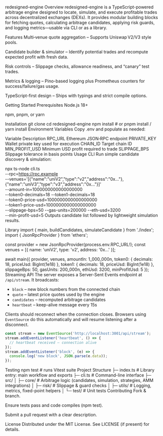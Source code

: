 redesigned-engine
Overview
redesigned-engine is a TypeScript-powered arbitrage engine designed to locate, simulate, and execute profitable trades across decentralized exchanges (DEXs).
It provides modular building blocks for fetching quotes, calculating arbitrage candidates, applying risk guards, and logging metrics—usable via CLI or as a library.

Features
Multi‑venue quote aggregation – Supports Uniswap V2/V3 style pools.

Candidate builder & simulator – Identify potential trades and recompute expected profit with fresh data.

Risk controls – Slippage checks, allowance readiness, and “canary” test trades.

Metrics & logging – Pino-based logging plus Prometheus counters for success/failure/gas usage.

TypeScript-first design – Ships with typings and strict compile options.

Getting Started
Prerequisites
Node.js 18+

npm, pnpm, or yarn

Installation
git clone <repo-url>
cd redesigned-engine
npm install           # or pnpm install / yarn install
Environment Variables
Copy .env and populate as needed:

Variable	Description
RPC_URL	Ethereum JSON‑RPC endpoint
PRIVATE_KEY	Wallet private key used for execution
CHAIN_ID	Target chain ID
MIN_PROFIT_USD	Minimum USD profit required to trade
SLIPPAGE_BPS	Slippage tolerance in basis points
Usage
CLI
Run simple candidate discovery & simulation:

npx ts-node cli.ts \
  --rpc=https://rpc.example \
  --venues='[{"name":"uniV2","type":"v2","address":"0x..."},{"name":"uniV3","type":"v3","address":"0x..."}]' \
  --amount-in=1000000000000000000 \
  --token0-decimals=18 --token1-decimals=18 \
  --token0-price-usd=1000000000000000000 \
  --token1-price-usd=1000000000000000000 \
  --slippage-bps=50 --gas-units=200000 --eth-usd=3200 \
  --min-profit-usd=5
Outputs candidate list followed by lightweight simulation results.

Library
import { main, buildCandidates, simulateCandidate } from './index';
import { JsonRpcProvider } from 'ethers';

const provider = new JsonRpcProvider(process.env.RPC_URL!);
const venues = [{ name: 'uniV2', type: 'v2', address: '0x...' }];

await main({
  provider,
  venues,
  amountIn: 1_000_000n,
  token0: { decimals: 18, priceUsd: BigInt(1e18) },
  token1: { decimals: 18, priceUsd: BigInt(1e18) },
  slippageBps: 50,
  gasUnits: 200_000n,
  ethUsd: 3200,
  minProfitUsd: 5
});
Streaming API
The server exposes a Server-Sent Events endpoint at `/api/stream`.
It broadcasts:

* `block` – new block numbers from the connected chain
* `quote` – latest price quotes used by the engine
* `candidates` – recomputed arbitrage candidates
* `heartbeat` – keep-alive message every 15s

Clients should reconnect when the connection closes. Browsers using
`EventSource` do this automatically and will resume listening after a
disconnect.

```js
const stream = new EventSource('http://localhost:3001/api/stream');
stream.addEventListener('heartbeat', () => {
  // heartbeat received – connection alive
});
stream.addEventListener('block', (e) => {
  console.log('new block', JSON.parse(e.data));
});
```

Testing
npm test          # runs Vitest suite
Project Structure
├─ index.ts             # Library entry: main workflow and exports
├─ cli.ts               # Command-line interface
├─ src/
│  ├─ core/             # Arbitrage logic (candidates, simulation, strategies, AMM integrations)
│  ├─ risk/             # Slippage & guard checks
│  ├─ utils/            # Logging, metrics, fixed-point helpers
│  └─ test/             # Unit tests
Contributing
Fork & branch.

Ensure tests pass and code compiles (npm test).

Submit a pull request with a clear description.

License
Distributed under the MIT License. See LICENSE (if present) for details.
